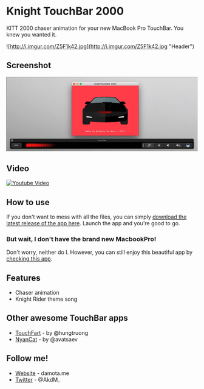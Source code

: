 # Knight TouchBar 2000

KITT 2000 chaser animation for your new MacBook Pro TouchBar. You knew you wanted it.

![http://i.imgur.com/Z5F1k42.jpg](http://i.imgur.com/Z5F1k42.jpg "Header")

## Screenshot

![KnightTouchBar 2000](screenshot.gif?raw=true "Screenshot")

## Video

[![Youtube Video](https://img.youtube.com/vi/aH_zhQm2_54/0.jpg)](https://youtu.be/aH_zhQm2_54)

## How to use

If you don't want to mess with all the files, you can simply [download the latest release of the app here][latest-release]. Launch the app and you're good to go.

### But wait, I don't have the brand new MacbookPro!

Don't worry, neither do I.
However, you can still enjoy this beautiful app by [checking this app][touchbar-launcher].

## Features

* Chaser animation
* Knight Rider theme song

## Other awesome TouchBar apps

* [TouchFart][touchfart] - by @hungtruong
* [NyanCat][nyancat] - by @avatsaev

## Follow me!

* [Website][anthony-website] - damota.me
* [Twitter][anthony-twitter] - @AkdM_

[touchfart]: <https://github.com/hungtruong/TouchFart>
[nyancat]: <https://github.com/avatsaev/touchbar_nyancat>
[latest-release]: <https://github.com/AkdM/KnightTouchBar2000/releases/latest>
[touchbar-launcher]: <https://github.com/zats/TouchBarLauncher>
[anthony-website]: <https://www.damota.me>
[anthony-twitter]: <https://www.twitter.com/AkdM_>